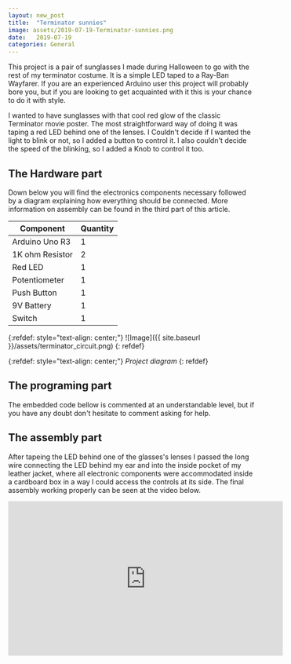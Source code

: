 ```yaml
---
layout: new_post
title:  "Terminator sunnies"
image: assets/2019-07-19-Terminator-sunnies.png
date:   2019-07-19 
categories: General
---
```


This project is a pair of sunglasses I made during Halloween to go with the rest of my terminator costume. It is a simple LED taped to a Ray-Ban Wayfarer. If you are an experienced Arduino user this project will probably bore you, but if you are looking to get acquainted with it this is your chance to do it with style.

I wanted to have sunglasses with that cool red glow of the classic Terminator movie poster. The most straightforward way of doing it was taping a red LED behind one of the lenses. I Couldn't decide if I wanted the light to blink or not, so I added a button to control it. I also couldn't decide the speed of the blinking, so I added a Knob to control it too.

## The Hardware part

Down below you will find the electronics components necessary followed by a diagram explaining how everything should be connected. More information on assembly can be found in the third part of this article.

| Component         | Quantity |
|------------------|----------|
| Arduino Uno R3   | 1        |
| 1K ohm Resistor  | 2        |
| Red LED          | 1        |
| Potentiometer    | 1        |
| Push Button      | 1        |
| 9V Battery       | 1        |
| Switch           | 1        |

{:refdef: style="text-align: center;"}
![Image]({{ site.baseurl }}/assets/terminator_circuit.png)
{: refdef}

{:refdef: style="text-align: center;"}
*Project diagram*
{: refdef}

## The programing part

The embedded code bellow is commented at an understandable level, but if you have any doubt don't hesitate to comment asking for help.

<script src="https://gist.github.com/SetpointCapybara/87c3f1235e6cb72a94d4b4cf674f0b1b.js"></script>

## The assembly part

After tapeing the LED behind one of the glasses's lenses I passed the long wire connecting the LED behind my ear and into the inside pocket of my leather jacket, where all electronic components were accommodated inside a cardboard box in a way I could access the controls at its side. The final assembly working properly can be seen at the video below.

<div style="text-align: center;">
  <iframe
    width="560"
    height="315"
    src="https://www.youtube.com/embed/QY857LQM7vA"
    title="YouTube video player"
    frameborder="0"
    allow="accelerometer; autoplay; clipboard-write; encrypted-media; gyroscope; picture-in-picture; web-share"
    referrerpolicy="strict-origin-when-cross-origin"
    allowfullscreen>
  </iframe>
</div>